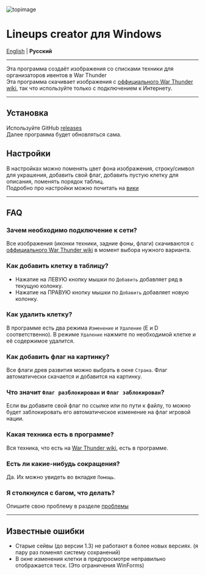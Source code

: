 ![topimage](https://github.com/user-attachments/assets/ee8737c4-bccf-422f-9b0c-5ff15001d6d5)

# Lineups creator для Windows

[English](README.md) | **Русский**

---

Эта программа создаёт изображения со списками техники для организаторов ивентов в War Thunder \
Эта программа скачивает изображения с [оффициального War Thunder wiki](https://wiki.warthunder.com/Main_Page), так что используйте только с подключением к Интернету.

---

## Установка

Используйте GitHub [releases](https://github.com/Gaz1zPr0g/wt-lineup-creator/releases) \
Далее программа будет обновляться сама.

## Настройки
В настройках можно поменять цвет фона изображения, строку/символ для украшения, добавить свой флаг, добавить пустую клетку для описания, поменять порядок таблиц. \
Подробно про настройки можно почитать на [вики](https://github.com/Gaz1zPr0g/wt-lineup-creator/wiki/%D0%94%D0%BE%D0%BC%D0%B0%D1%88%D0%BD%D1%8F%D1%8F)


---
## FAQ
### Зачем необходимо подключение к сети?
Все изображения (иконки техники, задние фоны, флаги) скачиваются с [оффициального War Thunder wiki](https://wiki.warthunder.com/Main_Page) в момент выбора нужного варианта.

### Как добавить клетку в таблицу? 
- Нажатие на ЛЕВУЮ кнопку мышки по `Добавить` добавляет ряд в текущую колонку. 
- Нажатие на ПРАВУЮ кнопку мышки по `Добавить` добавляет новую колонку.

### Как удалить клетку?
В программе есть два режима `Изменение` и `Удаление` (E и D соответственно). В режиме `Удаление` нажмите по необходимой клетке и её содержимое удалится.

### Как добавить флаг на картинку? 
Все флаги древ развития можно выбрать в окне `Страна`. Флаг автоматически скачается и добавится на картинку.

### Что значит `Флаг разблокирован` и `Флаг заблокирован`?
Если вы добавите свой флаг по ссылке или по пути к файлу, то можно будет заблокировать его автоматическое изменение на флаг игровой нации.

### Какая техника есть в программе?
Вся техника, что есть на [War Thunder wiki](https://wiki.warthunder.com/Main_Page), есть в программе. 

### Есть ли какие-нибудь сокращения?
Да. Их можно увидеть во вкладке `Помощь`.

### Я столкнулся с багом, что делать?
Опишите свою проблему в разделе [проблемы](https://github.com/Gaz1zPr0g/wt-lineup-creator/issues)

---
## Известные ошибки
- Старые сейвы (до версии 1.3) не работают в более новых версиях. (я пару раз поменял систему сохранений)
- В окне изменения клетки в предпросмотре неправильно отображается теск. (Это ограничения WinForms)

